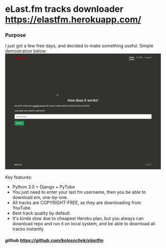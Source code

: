 # eLast.fm tracks downloader https://elastfm.herokuapp.com/
### Purpose
I just got a few free days, and decided to make something useful.
Simple demostration below:
![Simple app demo](/github/elastfm.gif)

Key features:
- Python 3.0 + Django + PyTube  
- You just need to enter your last.fm username, then you be able to download em, one-by-one.
- All tracks are COPYRIGHT-FREE, as they are downloading from YouTube.
- Best track quality by default.
- It's kinda slow due to cheapest Heroku plan, but you always can download repo and run it on local system, and be able to download all tracks instantly
##### github https://github.com/kolosochek/elastfm
